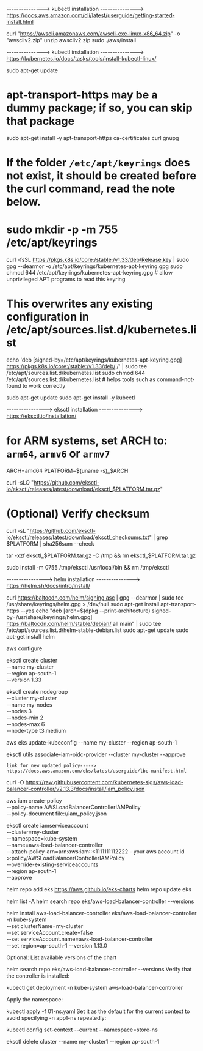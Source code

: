 --------------->
kubectl installation
--------------->   			https://docs.aws.amazon.com/cli/latest/userguide/getting-started-install.html


curl "https://awscli.amazonaws.com/awscli-exe-linux-x86_64.zip" -o "awscliv2.zip"
unzip awscliv2.zip
sudo ./aws/install


--------------->
kubectl installation
--------------->   			https://kubernetes.io/docs/tasks/tools/install-kubectl-linux/
   
sudo apt-get update
# apt-transport-https may be a dummy package; if so, you can skip that package
sudo apt-get install -y apt-transport-https ca-certificates curl gnupg
    
  # If the folder `/etc/apt/keyrings` does not exist, it should be created before the curl command, read the note below.
# sudo mkdir -p -m 755 /etc/apt/keyrings
curl -fsSL https://pkgs.k8s.io/core:/stable:/v1.33/deb/Release.key | sudo gpg --dearmor -o /etc/apt/keyrings/kubernetes-apt-keyring.gpg
sudo chmod 644 /etc/apt/keyrings/kubernetes-apt-keyring.gpg # allow unprivileged APT programs to read this keyring

# This overwrites any existing configuration in /etc/apt/sources.list.d/kubernetes.list
echo 'deb [signed-by=/etc/apt/keyrings/kubernetes-apt-keyring.gpg] https://pkgs.k8s.io/core:/stable:/v1.33/deb/ /' | sudo tee /etc/apt/sources.list.d/kubernetes.list
sudo chmod 644 /etc/apt/sources.list.d/kubernetes.list   # helps tools such as command-not-found to work correctly

sudo apt-get update
sudo apt-get install -y kubectl



---------------->
eksctl installation
--------------->   			https://eksctl.io/installation/


# for ARM systems, set ARCH to: `arm64`, `armv6` or `armv7`
ARCH=amd64
PLATFORM=$(uname -s)_$ARCH

curl -sLO "https://github.com/eksctl-io/eksctl/releases/latest/download/eksctl_$PLATFORM.tar.gz"

# (Optional) Verify checksum
curl -sL "https://github.com/eksctl-io/eksctl/releases/latest/download/eksctl_checksums.txt" | grep $PLATFORM | sha256sum --check

tar -xzf eksctl_$PLATFORM.tar.gz -C /tmp && rm eksctl_$PLATFORM.tar.gz

sudo install -m 0755 /tmp/eksctl /usr/local/bin && rm /tmp/eksctl


---------------->
helm installation
--------------->   			https://helm.sh/docs/intro/install/


curl https://baltocdn.com/helm/signing.asc | gpg --dearmor | sudo tee /usr/share/keyrings/helm.gpg > /dev/null
sudo apt-get install apt-transport-https --yes
echo "deb [arch=$(dpkg --print-architecture) signed-by=/usr/share/keyrings/helm.gpg] https://baltocdn.com/helm/stable/debian/ all main" | sudo tee /etc/apt/sources.list.d/helm-stable-debian.list
sudo apt-get update
sudo apt-get install helm





aws configure 





eksctl create cluster \
  --name my-cluster \
  --region ap-south-1 \
  --version 1.33 


  
eksctl create nodegroup \
  --cluster my-cluster \
  --name my-nodes \
  --nodes 3 \
  --nodes-min 2 \
  --nodes-max 6 \
  --node-type t3.medium
 
 
 
aws eks update-kubeconfig --name my-cluster --region ap-south-1
  


eksctl utils associate-iam-oidc-provider --cluster my-cluster --approve


	link for new updated policy----->	https://docs.aws.amazon.com/eks/latest/userguide/lbc-manifest.html

curl -O https://raw.githubusercontent.com/kubernetes-sigs/aws-load-balancer-controller/v2.13.3/docs/install/iam_policy.json

aws iam create-policy \
  --policy-name AWSLoadBalancerControllerIAMPolicy \
  --policy-document file://iam_policy.json
  
  
  eksctl create iamserviceaccount \
  --cluster=my-cluster \
  --namespace=kube-system \
  --name=aws-load-balancer-controller \
  --attach-policy-arn=arn:aws:iam::<1111111112222 - your aws account id >:policy/AWSLoadBalancerControllerIAMPolicy \
  --override-existing-serviceaccounts \
  --region ap-south-1 \
  --approve
  
  
  
helm repo add eks https://aws.github.io/eks-charts
helm repo update eks

helm list -A
helm search repo eks/aws-load-balancer-controller --versions


helm install aws-load-balancer-controller eks/aws-load-balancer-controller -n kube-system \
  --set clusterName=my-cluster \
  --set serviceAccount.create=false \
  --set serviceAccount.name=aws-load-balancer-controller \
  --set region=ap-south-1
  --version 1.13.0
  
  
Optional: List available versions of the chart

helm search repo eks/aws-load-balancer-controller --versions
Verify that the controller is installed:

kubectl get deployment -n kube-system aws-load-balancer-controller



Apply the namespace:

kubectl apply -f 01-ns.yaml
Set it as the default for the current context to avoid specifying -n app1-ns repeatedly:

kubectl config set-context --current --namespace=store-ns



eksctl delete cluster --name my-cluster1 --region ap-south-1

